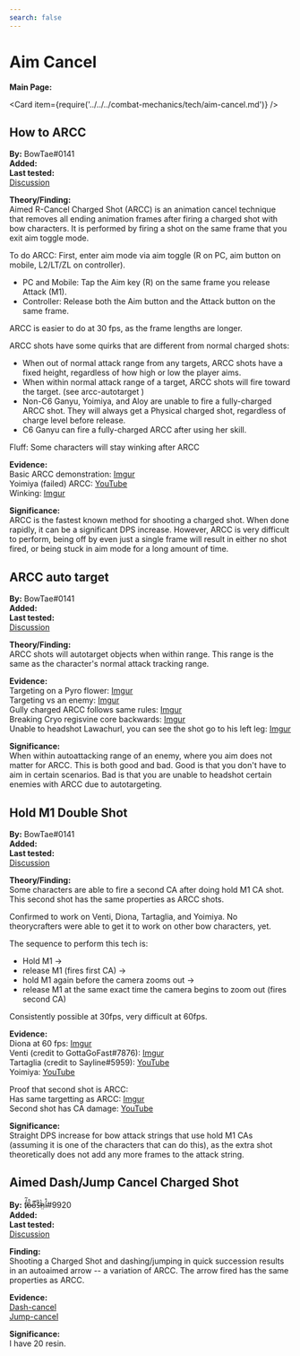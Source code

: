 ```yaml
---
search: false
---
```


# Aim Cancel

**Main Page:**

<Card item={require('../../../combat-mechanics/tech/aim-cancel.md')} />

## How to ARCC

**By:** BowTae#0141  
**Added:** <Version date="2021-10-02" />  
**Last tested:** <VersionHl date="2021-10-02" />  
[Discussion](https://tickets.deeznuts.moe/ticket-archive/attachments_890849433317683240_894209658531753984_transcript-arcc-writeup.html)

**Theory/Finding:**  
Aimed R-Cancel Charged Shot (ARCC) is an animation cancel technique that removes all ending animation frames after firing a charged shot with bow characters. It is performed by firing a shot on the same frame that you exit aim toggle mode.

To do ARCC: First, enter aim mode via aim toggle (R on PC, aim button on mobile, L2/LT/ZL on controller).

* PC and Mobile: Tap the Aim key (R) on the same frame you release Attack (M1).
* Controller: Release both the Aim button and the Attack button on the same frame.

ARCC is easier to do at 30 fps, as the frame lengths are longer.

ARCC shots have some quirks that are different from normal charged shots:

* When out of normal attack range from any targets, ARCC shots have a fixed height, regardless of how high or low the player aims.
* When within normal attack range of a target, ARCC shots will fire toward the target. (see arcc-autotarget )
* Non-C6 Ganyu, Yoimiya, and Aloy are unable to fire a fully-charged ARCC shot. They will always get a Physical charged shot, regardless of charge level before release.
* C6 Ganyu can fire a fully-charged ARCC after using her skill.

Fluff: Some characters will stay winking after ARCC

**Evidence:**  
Basic ARCC demonstration: [Imgur](https://imgur.com/BvuqB5g)  
Yoimiya (failed) ARCC: [YouTube](https://youtu.be/YDub_dO1rKw)  
Winking: [Imgur](https://imgur.com/TPvTNjU)

**Significance:**  
ARCC is the fastest known method for shooting a charged shot. When done rapidly, it can be a significant DPS increase. However, ARCC is very difficult to perform, being off by even just a single frame will result in either no shot fired, or being stuck in aim mode for a long amount of time.

## ARCC auto target

**By:** BowTae#0141  
**Added:** <Version date="2021-09-06" />  
**Last tested:** <VersionHl date="2021-09-06" />  
[Discussion](https://tickets.deeznuts.moe/ticket-archive/attachments_883799215891972156_884452500617461820_transcript-arcc-autotarget.html)

**Theory/Finding:**  
ARCC shots will autotarget objects when within range. This range is the same as the character's normal attack tracking range.

**Evidence:**  
Targeting on a Pyro flower: [Imgur](https://imgur.com/NNt1YIS)  
Targeting vs an enemy: [Imgur](https://imgur.com/VzxYzob)  
Gully charged ARCC follows same rules: [Imgur](https://imgur.com/Psfl4nl)  
Breaking Cryo regisvine core backwards: [Imgur](https://imgur.com/eoFlflL)  
Unable to headshot Lawachurl, you can see the shot go to his left leg: [Imgur](https://imgur.com/MYgAQ65)

**Significance:**  
When within autoattacking range of an enemy, where you aim does not matter for ARCC. This is both good and bad. Good is that you don't have to aim in certain scenarios. Bad is that you are unable to headshot certain enemies with ARCC due to autotargeting.

## Hold M1 Double Shot

**By:** BowTae#0141  
**Added:** <Version date="2021-10-17" />  
**Last tested:** <VersionHl date="2021-10-17" />  
[Discussion](https://tickets.deeznuts.moe/ticket-archive/attachments_892681715745710100_899116235403460638_transcript-hold-m1-double-shot.html)

**Theory/Finding:**  
Some characters are able to fire a second CA after doing hold M1 CA shot. This second shot has the same properties as ARCC shots.

Confirmed to work on Venti, Diona, Tartaglia, and Yoimiya. No theorycrafters were able to get it to work on other bow characters, yet.

The sequence to perform this tech is:

* Hold M1 ->
* release M1 (fires first CA) ->
* hold M1 again before the camera zooms out ->
* release M1 at the same exact time the camera begins to zoom out (fires second CA)

Consistently possible at 30fps, very difficult at 60fps.

**Evidence:**  
Diona at 60 fps: [Imgur](https://imgur.com/itkCyVm)  
Venti (credit to GottaGoFast#7876): [Imgur](https://imgur.com/a/DCdea1n)  
Tartaglia (credit to Sayline#5959): [YouTube](https://youtu.be/Z6WmXS8mo_o)  
Yoimiya: [YouTube](https://youtu.be/0Q4jsgySdqU)

Proof that second shot is ARCC:  
Has same targetting as ARCC: [Imgur](https://imgur.com/6XgzeiX)  
Second shot has CA damage: [YouTube](https://youtu.be/WDjgMb6D6Ck)

**Significance:**  
Straight DPS increase for bow attack strings that use hold M1 CAs (assuming it is one of the characters that can do this), as the extra shot theoretically does not add any more frames to the attack string.

## Aimed Dash/Jump Cancel Charged Shot

**By:** f̸̒͂ỏ̶̂o̵͌̚s̶͊̏h̷̤̀ḯ̴̊\#9920  
**Added:** <Version date="2022-07-09" />  
**Last tested:** <VersionHl date="2022-07-09" />  
[Discussion](https://tickets.deeznuts.moe/transcripts/aimed-dashjump-cancel-charged-shot)

**Finding:**  
Shooting a Charged Shot and dashing/jumping in quick succession results in an autoaimed arrow -- a variation of ARCC. The arrow fired has the same properties as ARCC.

**Evidence:**  
[Dash-cancel](https://imgur.com/a/iEXQxGM)  
[Jump-cancel](https://imgur.com/zWGsHVj)

**Significance:**  
I have 20 resin.
